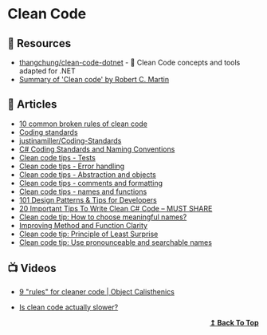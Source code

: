
# Clean Code

## 📘 Resources
- [thangchung/clean-code-dotnet](https://github.com/thangchung/clean-code-dotnet) - 🛁 Clean Code concepts and tools adapted for .NET
- [Summary of 'Clean code' by Robert C. Martin](https://gist.github.com/wojteklu/73c6914cc446146b8b533c0988cf8d29)

## 📕 Articles

- [10 common broken rules of clean code](http://www.kamilgrzybek.com/clean-code/10-common-broken-clean-code-rules/)
- [Coding standards](https://docs.nopcommerce.com/en/developer/tutorials/coding-standards.html)
- [justinamiller/Coding-Standards](https://github.com/justinamiller/Coding-Standards)
- [C# Coding Standards and Naming Conventions](https://github.com/ktaranov/naming-convention/blob/master/C%23%20Coding%20Standards%20and%20Naming%20Conventions.md)
- [Clean code tips - Tests](https://www.code4it.dev/blog/clean-code-tests)
- [Clean code tips - Error handling](https://www.code4it.dev/blog/clean-code-error-handling)
- [Clean code tips - Abstraction and objects](https://www.code4it.dev/blog/clean-code-abstraction-and-objects)
- [Clean code tips - comments and formatting](https://www.code4it.dev/blog/clean-code-comments-and-formatting)
- [Clean code tips - names and functions](https://www.code4it.dev/blog/clean-code-names-and-functions)
- [101 Design Patterns & Tips for Developers](https://sourcemaking.com/design-patterns-and-tips)
- [20 Important Tips To Write Clean C# Code – MUST SHARE](https://codewithmukesh.com/blog/write-clean-csharp-code/)
- [Clean code tip: How to choose meaningful names?](https://www.code4it.dev/cleancodetips/01-choose-meaningful-names)
- [Improving Method and Function Clarity](https://ardalis.com/improving-method-function-clarity/)
- [Clean code tip: Principle of Least Surprise](https://www.code4it.dev/cleancodetips/02-principle-of-least-surprise)
- [Clean code tip: Use pronounceable and searchable names](https://www.code4it.dev/cleancodetips/03-use-pronounceable-names)
## 📺 Videos
- [9 "rules" for cleaner code | Object Calisthenics](https://www.youtube.com/watch?v=gyrSiY4SHxI)
- [Is clean code actually slower?](https://www.youtube.com/watch?v=zVLuQAnNue8)

  <div align="right">
    <b><a href="#contents">↥ Back To Top</a></b>
  </div>
